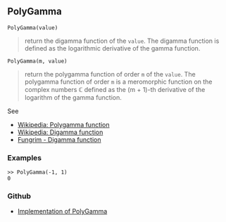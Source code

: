 ## PolyGamma

 
```
PolyGamma(value)
```

> return the digamma function of the `value`. The digamma function is defined as the logarithmic derivative of the gamma function.

```
PolyGamma(m, value)
```

> return the polygamma function of order `m` of the `value`. The polygamma function of order `m` is a meromorphic function on the complex numbers ℂ  defined as the (m + 1)-th derivative of the logarithm of the gamma function.
  
See
* [Wikipedia: Polygamma function](https://en.wikipedia.org/wiki/Polygamma_function)
* [Wikipedia: Digamma function](https://en.wikipedia.org/wiki/Digamma_function)
* [Fungrim - Digamma function](http://fungrim.org/topic/Digamma_function/)

### Examples

```
>> PolyGamma(-1, 1)
0
```

### Github

* [Implementation of PolyGamma](https://github.com/axkr/symja_android_library/blob/master/symja_android_library/matheclipse-core/src/main/java/org/matheclipse/core/builtin/SpecialFunctions.java#L1415) 
